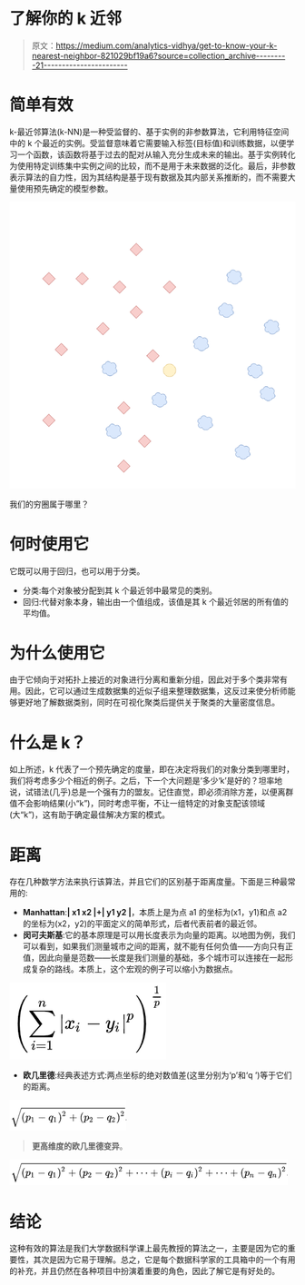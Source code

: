 # 了解你的 k 近邻

> 原文：<https://medium.com/analytics-vidhya/get-to-know-your-k-nearest-neighbor-821029bf19a6?source=collection_archive---------21----------------------->

# 简单有效

k-最近邻算法(k-NN)是一种受监督的、基于实例的非参数算法，它利用特征空间中的 k 个最近的实例。受监督意味着它需要输入标签(目标值)和训练数据，以便学习一个函数，该函数将基于过去的配对从输入充分生成未来的输出。基于实例转化为使用特定训练集中实例之间的比较，而不是用于未来数据的泛化。最后，非参数表示算法的自力性，因为其结构是基于现有数据及其内部关系推断的，而不需要大量使用预先确定的模型参数。

![](img/fabc618b2013cd5ef02e8ebcab9f8c06.png)

我们的穷圈属于哪里？

# 何时使用它

它既可以用于回归，也可以用于分类。

*   分类:每个对象被分配到其 k 个最近邻中最常见的类别。
*   回归:代替对象本身，输出由一个值组成，该值是其 k 个最近邻居的所有值的平均值。

# 为什么使用它

由于它倾向于对拓扑上接近的对象进行分离和重新分组，因此对于多个类非常有用。因此，它可以通过生成数据集的近似子组来整理数据集，这反过来使分析师能够更好地了解数据类别，同时在可视化聚类后提供关于聚类的大量密度信息。

# 什么是 k？

如上所述，k 代表了一个预先确定的度量，即在决定将我们的对象分类到哪里时，我们将考虑多少个相近的例子。之后，下一个大问题是‘多少‘k’是好的？坦率地说，试错法(几乎)总是一个强有力的盟友。记住直觉，即必须消除方差，以便离群值不会影响结果(小“k”)，同时考虑平衡，不让一组特定的对象支配该领域(大“k”)，这有助于确定最佳解决方案的模式。

# 距离

存在几种数学方法来执行该算法，并且它们的区别基于距离度量。下面是三种最常用的:

*   **Manhattan**:**| x1 x2 |+| y1 y2 |**，本质上是为点 a1 的坐标为(x1，y1)和点 a2 的坐标为(x2，y2)的平面定义的简单形式，后者代表前者的最近邻。
*   **闵可夫斯基**:它的基本原理是可以用长度表示为向量的距离。以地图为例，我们可以看到，如果我们测量城市之间的距离，就不能有任何负值——方向只有正值，因此向量是范数——长度是我们测量的基础，多个城市可以连接在一起形成复杂的路线。本质上，这个宏观的例子可以缩小为数据点。

![](img/83cd361e78e1ff970b1547a1fa311b75.png)

*   **欧几里德**:经典表述方式:两点坐标的绝对数值差(这里分别为‘p’和‘q ’)等于它们的距离。

![](img/350e1b43c61e5990cf826a9392bc14dd.png)

> **更高维度的欧几里德变异**。

![](img/39a0b80fcf41fabcdadd52d0d908c6f4.png)

# 结论

这种有效的算法是我们大学数据科学课上最先教授的算法之一，主要是因为它的重要性，其次是因为它易于理解。总之，它是每个数据科学家的工具箱中的一个有用的补充，并且仍然在各种项目中扮演着重要的角色，因此了解它是有好处的。